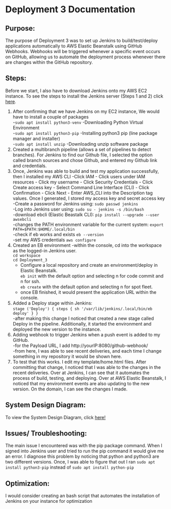 # Deployment 3 Documentation
## Purpose:
The purpose of Deployment 3 was to set up Jenkins to build/test/deploy applications automatically to AWS Elastic Beanstalk using GitHub Webhooks. Webhooks will be triggered whenever a specific event occurs on GitHub, allowing us to automate the deployment process whenever there are changes within the GitHub repository.

## Steps:
Before we start, I also have to download Jenkins onto my AWS EC2 instance. To see the steps to install the Jenkins server (Steps 1 and 2) click [here](https://github.com/auzhangLABS/Installing-Jenkins). 
1. After confirming that we have Jenkins on my EC2 instance, We would have to install a couple of packages
   <br> -`sudo apt install python3-venv`
     -Downloading Python Virtual Environment
   <br> -`sudo apt install python3-pip`
     -Installing python3 pip (line package manager and installer)
   <br> -`sudo apt install unzip`
     -Downloading unzip software package
2. Created a multibranch pipeline (allows a set of pipelines to detect branches). For Jenkins to find our Github file, I selected the option called branch sources and chose Github, and entered my Github link and credentials.
3. Once, Jenkins was able to build and test my application successfully, then I installed my AWS CLI
   -Click IAM - Click users under IAM resources - Click my username - Click Security Credentials - Click Create access key - Select Command Line Interface (CLI) - Click Confirmation - Click Next - Enter AWS_CLI into the Description tag values. Once I generated, I stored my access key and secret access key
  <br> -Create a password for Jenkins using: 
     `sudo passwd jenkins` 
  <br> -Log into Jenkins user using:
     `sudo su - jenkins -s /bin/bash`
  <br>-download ebcli (Elastic Beastalk CLI):
     `pip install --upgrade --user awsebcli`
  <br> -changes the PATH environment variable for the current system:
     `export PATH=$PATH:$HOME/.local/bin`
  <br> -check if eb works and exists
     `eb --version`
  <br> -set my AWS credentials
     `aws configure`
4. Created an EB environment
   -within the console, cd into the workspace as the logged-in Jenkins user.
    <br> `cd workspace`
    <br> `cd Deployment_3`
   - Configure a local repository and create an environment/deploy in Elastic Beanstalk.
     <br> `eb init` with the default option and selecting n for code commit and n for ssh.
     <br> `eb create` with the default option and selecting n for spot fleet.
   - once EB finished, it would present the application URL within the console.
5. Added a Deploy stage within Jenkins:
   <br> `stage ('Deploy') { steps { sh '/var/lib/jenkins/.local/bin/eb deploy' } }`
   <br> -after making this change I noticed that created a new stage called Deploy in the pipeline. Additionally, it started the environment and deployed the new version to the instance.
6. Adding webhook to trigger Jenkins when a push event is added to my GitHub.
   <br> -for the Payload URL, I add http://yourIP:8080/github-webhook/
   <br> -from here, I was able to see recent deliveries, and each time I change something in my repository it would be shown here.
7. To test that this works. I edit my template/home.html files. After committing that change, I noticed that I was able to the changes in the recent deliveries. Over at Jenkins, I can see that it automates the process of build, testing, and deploying. Over at AWS Elastic Beanstalk, I noticed that my environment events are also updating to the new version. On the domain, I can see the changes I made. 

## System Design Diagram:
To view the System Design Diagram, click [here!](https://github.com/auzhangLABS/c4_deployment3/blob/main/diagram.png)

## Issues/ Troubleshooting:
The main issue I encountered was with the pip package command. When I signed into Jenkins user and tried to run the pip command it would give me an error. I diagnose this problem by noticing that python and python3 are two different versions. Once, I was able to figure that out I ran `sudo apt install python3-pip` instead of `sudo apt install python-pip`

## Optimization:
I would consider creating an bash script that automates the installation of Jenkins on your instance for optimization
